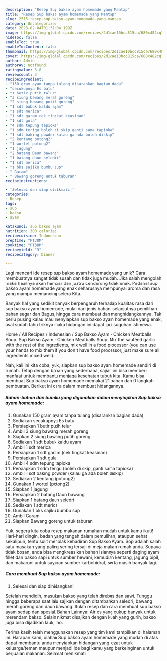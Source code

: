 ```yaml
---
description: "Resep Sup bakso ayam homemade yang Mantap"
title: "Resep Sup bakso ayam homemade yang Mantap"
slug: 2515-resep-sup-bakso-ayam-homemade-yang-mantap
category: Uncategorized
date: 2023-02-04T01:31:04.199Z
image: https://img-global.cpcdn.com/recipes/2d1cae10bcc815ca/680x482cq70/sup-bakso-ayam-homemade-foto-resep-utama.jpg
hideToc: false
enableToc: true
enableTocContent: false
thumbnail: https://img-global.cpcdn.com/recipes/2d1cae10bcc815ca/680x482cq70/sup-bakso-ayam-homemade-foto-resep-utama.jpg
cover: https://img-global.cpcdn.com/recipes/2d1cae10bcc815ca/680x482cq70/sup-bakso-ayam-homemade-foto-resep-utama.jpg
author: Admin
authorAv: notfound
ratingvalue: 3.8
reviewcount: 3
recipeingredient:
- "150 gram ayam tanpa tulang disarankan bagian dada"
- "secukupnya Es batu"
- "1 butir putih telur"
- "3 siung bawang merah goreng"
- "2 siung bawang putih goreng"
- "1 sdt bubuk kaldu ayam"
- "1 sdt merica"
- "1 sdt garam cek tingkat keasinan"
- "1 sdt gula"
- "4 sdm tepung tapioka"
- "1 sdm terigu boleh di skip ganti sama tapioka"
- "1 sdt baking powder kalau ga ada boleh diskip"
- "2 kentang potong2"
- "1 wortel potong2"
- "1 jagung"
- "2 batang Daun bawang"
- "1 batang daun seledri"
- "1 sdt merica"
- "1 bks sajiku bumbu sup"
- " Garam"
- " Bawang goreng untuk taburan"
recipeinstructions:

- "Selesai dan siap dinikmati!"
categories:
- Resep
tags:
- sup
- bakso
- ayam

katakunci: sup bakso ayam 
nutrition: 300 calories
recipecuisine: Indonesian
preptime: "PT30M"
cooktime: "PT38M"
recipeyield: "3"
recipecategory: Dinner

---
```





Lagi mencari ide resep sup bakso ayam homemade yang unik? Cara membuatnya sangat tidak susah dan tidak juga mudah. Jika salah mengolah maka hasilnya akan hambar dan justru cenderung tidak enak. Padahal sup bakso ayam homemade yang enak seharusnya mempunyai aroma dan rasa yang mampu memancing selera Kita.





Banyak hal yang sedikit banyak berpengaruh terhadap kualitas rasa dari sup bakso ayam homemade, mulai dari jenis bahan, selanjutnya pemilihan bahan segar dan Bagus, hingga cara membuat dan menghidangkannya. Tak perlu pusing kalau mau menyiapkan sup bakso ayam homemade yang enak,      asal sudah tahu triknya maka hidangan ini dapat jadi suguhan istimewa.














Home / All Recipes / Indonesian / Sup Bakso Ayam - Chicken Meatballs Soup. Sup Bakso Ayam - Chicken Meatballs Soup. Mix the sautéed garlic with the rest of the ingredients, mix well in a food processor (you can use your hands to mix them if you don&#39;t have food processor, just make sure all ingredients mixed well).






Nah, kali ini kita coba, yuk, siapkan sup bakso ayam homemade sendiri di rumah. Tetap dengan bahan yang sederhana, sajian ini bisa memberi manfaat untuk membantu menjaga kesehatan tubuh kita. Kamu bisa membuat Sup bakso ayam homemade memakai 21 bahan dan 0 langkah pembuatan. Berikut ini cara dalam membuat hidangannya.

<!--inarticleads1-->

##### Bahan-bahan dan bumbu yang digunakan dalam menyiapkan Sup bakso ayam homemade:

1. Gunakan 150 gram ayam tanpa tulang (disarankan bagian dada)
1. Sediakan secukupnya Es batu
1. Persiapkan 1 butir putih telur
1. Ambil 3 siung bawang merah goreng
1. Siapkan 2 siung bawang putih goreng
1. Sediakan 1 sdt bubuk kaldu ayam
1. Ambil 1 sdt merica
1. Persiapkan 1 sdt garam (cek tingkat keasinan)
1. Persiapkan 1 sdt gula
1. Ambil 4 sdm tepung tapioka
1. Persiapkan 1 sdm terigu (boleh di skip, ganti sama tapioka)
1. Ambil 1 sdt baking powder (kalau ga ada boleh diskip)
1. Sediakan 2 kentang (potong2)
1. Gunakan 1 wortel (potong2)
1. Siapkan 1 jagung
1. Persiapkan 2 batang Daun bawang
1. Siapkan 1 batang daun seledri
1. Sediakan 1 sdt merica
1. Gunakan 1 bks sajiku bumbu sup
1. Ambil  Garam
1. Siapkan  Bawang goreng untuk taburan


Yuk, segera kita coba resep makanan rumahan mudah untuk kamu ikuti! Hari-hari dingin, badan yang tengah dalam pemulihan, ataupun sehat sekalipun, tentu sulit menolak kehadiran Sup Bakso Ayam. Sop adalah salah satu masakan yang paling sering tersaji di meja makan rumah anda. Supaya tidak bosan, anda bisa mengkreasikan bahan isiannya seperti daging ayam fillet dan bakso sapi untuk sumber hewani, kemudian kentang, jagung pipil, dan makaroni untuk sayuran sumber karbohidrat, serta masih banyak lagi. 

<!--inarticleads2-->

##### Cara membuat Sup bakso ayam homemade:


1. Selesai dan siap dihidangkan!

Setelah mendidih, masukan bakso yang telah direbus dan sawi. Tunggu hingga beberapa saat lalu sajikan dengan ditambahkan seledri, bawang merah goreng dan daun bawang. Itulah resep dan cara membuat sup bakso ayam sedap dan spesial. Bahan Lainnya: Air es yang cukup banyak untuk merendam bakso. Selain nikmat disajikan dengan kuah yang gurih, bakso juga bisa dijadikan lauk, lho. 

Terima kasih telah menggunakan resep yang tim kami tampilkan di halaman ini. Harapan kami, olahan Sup bakso ayam homemade yang mudah di atas dapat membantu anda menyiapkan hidangan yang lezat untuk keluarga/teman maupun menjadi ide bagi kamu yang berkeinginan untuk berjualan makanan. Selamat menikmati
